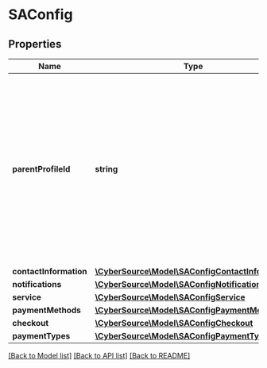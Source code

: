# SAConfig

## Properties
Name | Type | Description | Notes
------------ | ------------- | ------------- | -------------
**parentProfileId** | **string** | You can group Secure Acceptance profiles under parent profiles. By changing the parent profile, you can update all profiles underneath that parent. Specify the Parent Profile ID here. | [optional] 
**contactInformation** | [**\CyberSource\Model\SAConfigContactInformation**](SAConfigContactInformation.md) |  | [optional] 
**notifications** | [**\CyberSource\Model\SAConfigNotifications**](SAConfigNotifications.md) |  | [optional] 
**service** | [**\CyberSource\Model\SAConfigService**](SAConfigService.md) |  | [optional] 
**paymentMethods** | [**\CyberSource\Model\SAConfigPaymentMethods**](SAConfigPaymentMethods.md) |  | [optional] 
**checkout** | [**\CyberSource\Model\SAConfigCheckout**](SAConfigCheckout.md) |  | [optional] 
**paymentTypes** | [**\CyberSource\Model\SAConfigPaymentTypes**](SAConfigPaymentTypes.md) |  | [optional] 

[[Back to Model list]](../README.md#documentation-for-models) [[Back to API list]](../README.md#documentation-for-api-endpoints) [[Back to README]](../README.md)


